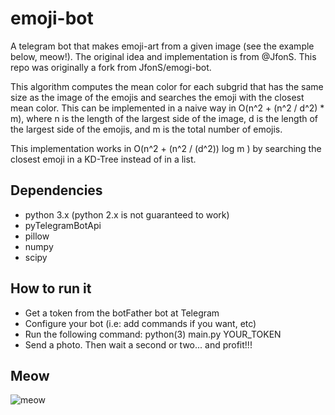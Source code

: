 # emoji-bot

A telegram bot that makes emoji-art from a given image (see the example below, meow!). The original idea and implementation is from @JfonS. This repo was originally a fork from JfonS/emogi-bot.

This algorithm computes the mean color for each subgrid that has the same size as the image of the emojis and searches the emoji with the closest mean color. This can be implemented in a naive way in O(n^2 + (n^2 / d^2) * m), where n is the length of the largest side of the image, d is the length of the largest side of the emojis, and m is the total number of emojis.

This implementation works in O(n^2 + (n^2 / (d^2)) log m ) by searching the closest emoji in a KD-Tree instead of in a list.

## Dependencies
- python 3.x (python 2.x is not guaranteed to work)
- pyTelegramBotApi
- pillow
- numpy
- scipy

## How to run it
- Get a token from the botFather bot at Telegram
- Configure your bot (i.e: add commands if you want, etc)
- Run the following command: python(3) main.py YOUR_TOKEN
- Send a photo. Then wait a second or two... and profit!!!

## Meow
![meow](https://github.com/srgrr/emoji-bot/blob/master/resources/jero.jpg "meow!")
